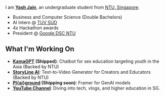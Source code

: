 
I am **[Yash Jain](https://yashjain14.github.io/)**, an undergraduate student from [NTU, Singapore](https://www.ntu.edu.sg/).

- Business and Computer Science (Double Bachelors)
- AI Intern @ [TUV SUD](https://www.tuvsud.com)
- 4x Hackathon awards
- President @ [Google DSC NTU](https://gdsc.community.dev/nanyang-technological-university/)

## What I'm Working On

- **[KamaGPT](https://www.kamagpt.in/) (Shipped)**: Chatbot for sex education targeting youth in the Asia (Backed by NTU)
- **[StoryLine AI](https://www.storylineai.in/)**: Text-to-Video Generator for Creators and Educators (Backed by NTU)
- **[Pl{ai}ground](https://github.com/YashJain14) (Shipping soon)**: Framer for GenAI models
- **[YouTube Channel](https://www.youtube.com/YashChopra1411)**: Diving into tech, vlogs, and higher education in SG. 

